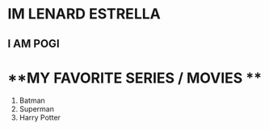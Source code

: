 # IM LENARD ESTRELLA
## I AM POGI

# **MY FAVORITE SERIES / MOVIES **
1. Batman
2. Superman
3. Harry Potter

